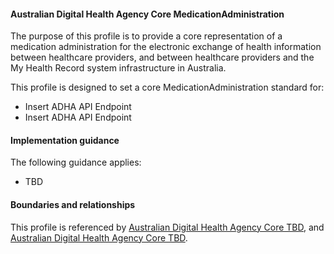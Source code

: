 #### Australian Digital Health Agency Core MedicationAdministration
The purpose of this profile is to provide a core representation of a medication administration for the electronic exchange of health information between healthcare providers, and between healthcare providers and the My Health Record system infrastructure in Australia.

This profile is designed to set a core MedicationAdministration standard for:
* Insert ADHA API Endpoint
* Insert ADHA API Endpoint


#### Implementation guidance
The following guidance applies:
* TBD


#### Boundaries and relationships
This profile is referenced by 
[Australian Digital Health Agency Core TBD](StructureDefinition-dh-tbd-core-1.html), and 
[Australian Digital Health Agency Core TBD](StructureDefinition-dh-tbd-core-1.html).